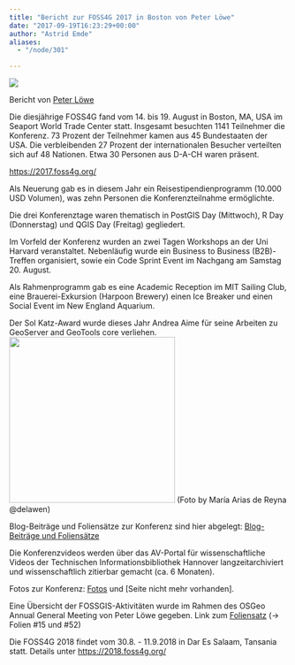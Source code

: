 ```yaml
---
title: "Bericht zur FOSS4G 2017 in Boston von Peter Löwe"
date: "2017-09-19T16:23:29+00:00"
author: "Astrid Emde"
aliases:
  - "/node/301"

---
```


<img src="/news/legacy/foss4g_rectangle_color_150_350.png">
<p>
Bericht von <a href="https://wiki.osgeo.org/wiki/User:Peter_Loewe" target="_blank">Peter Löwe</a>
</p>
<p>
Die diesjährige FOSS4G fand vom 14. bis 19. August in Boston, MA, USA im Seaport World Trade Center statt. Insgesamt besuchten 1141 Teilnehmer die Konferenz. 73 Prozent der Teilnehmer kamen aus 45 Bundestaaten der USA. Die verbleibenden 27 Prozent der internationalen Besucher verteilten sich auf 48 Nationen. Etwa 30 Personen aus D-A-CH waren präsent.
</p>
<p>
 <a href="https://2017.foss4g.org/" target="_blank">https://2017.foss4g.org/</a>
</p>
<p>
Als Neuerung gab es in diesem Jahr ein Reisestipendienprogramm (10.000 USD Volumen), was zehn Personen die Konferenzteilnahme ermöglichte.
</p>
<p>
Die drei Konferenztage waren thematisch in PostGIS Day (Mittwoch), R Day (Donnerstag) und QGIS Day (Freitag) gegliedert.
</p>
<p>
Im Vorfeld der Konferenz wurden an zwei Tagen Workshops an der Uni Harvard veranstaltet. Nebenläufig wurde ein Business to Business (B2B)-Treffen organisiert, sowie ein Code Sprint Event im Nachgang am Samstag 20. August.
</p>
<p>
Als Rahmenprogramm gab es eine Academic Reception im MIT Sailing Club, eine Brauerei-Exkursion (Harpoon Brewery) einen Ice Breaker und einen Social Event im New England Aquarium.
</p>
<p>
Der Sol Katz-Award wurde dieses Jahr Andrea Aime für seine Arbeiten zu GeoServer and GeoTools core verliehen.
<img src="/news/legacy/andrea_aime_0.jpg" width=300px"> (Foto by María Arias de Reyna
@delawen)
</p>
<p>
Blog-Beiträge und Foliensätze zur Konferenz sind hier abgelegt: <a href="https://2017.foss4g.org/post_conference/" target="_blank">Blog-Beiträge und Foliensätze</a>
</p>
<p>
Die Konferenzvideos werden über das AV-Portal für wissenschaftliche Videos der Technischen Informationsbibliothek Hannover langzeitarchiviert und wissenschaftlich zitierbar gemacht (ca. 6 Monaten).
</p>
<p>
Fotos zur Konferenz: <a href="https://bit.ly/2ffc1Du" target="_blank">Fotos</a> und [Seite nicht mehr vorhanden].
</p>
<p>
Eine &Uuml;bersicht der FOSSGIS-Aktivitäten wurde im Rahmen des OSGeo Annual General Meeting von Peter Löwe gegeben. Link zum <a href="https://bit.ly/2f5ik8Y" target="_blank">Foliensatz</a> (-> Folien #15 und #52)
</p>
<p>
Die FOSS4G 2018 findet vom 30.8. - 11.9.2018 in Dar Es Salaam, Tansania statt.
Details unter <a href="https://2018.foss4g.org/" target="_blank">https://2018.foss4g.org/</a>
</p>

